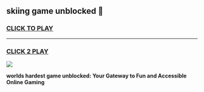 
## skiing game unblocked 👋
<h3>
<a href="https://premium.freeplayer.one?title=skiing_game_unblocked&ref=13F">CLICK TO PLAY</a></h3>
<hr>

<h3>
<a href="https://premium.freeplayer.one?title=skiing_game_unblocked&ref=13F">CLICK 2 PLAY</a>
  
</h3>

<a href="https://premium.freeplayer.one?title=skiing_game_unblocked&ref=12F/"><img src="https://clearcache.store/games.png"></a>


**worlds hardest game unblocked: Your Gateway to Fun and Accessible Online Gaming**

